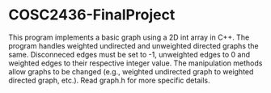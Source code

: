 # COSC2436-FinalProject
This program implements a basic graph using a 2D int array in C++. The program handles weighted undirected and unweighted directed graphs the same. Disconneced edges must be set to -1, unweighted edges to 0 and weighted edges to their respective integer value. The manipulation methods allow graphs to be changed (e.g., weighted undirected graph to weighted directed graph, etc.). Read graph.h for more specific details.
